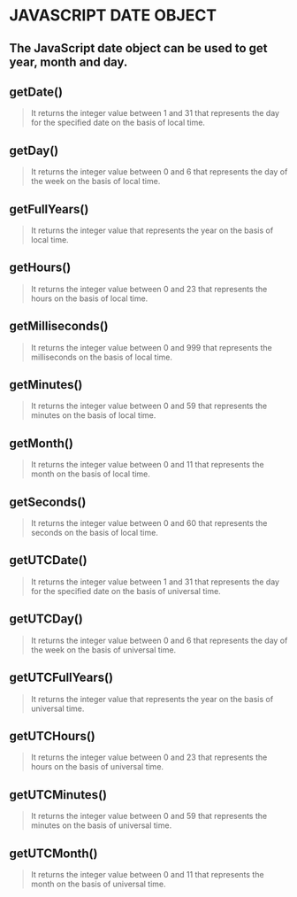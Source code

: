 # JAVASCRIPT DATE OBJECT
## The JavaScript date object can be used to get year, month and day.
## getDate()
>It returns the integer value between 1 and 31 that represents the day for the specified date on the basis of local time.
## getDay()
>It returns the integer value between 0 and 6 that represents the day of the week on the basis of local time.
## getFullYears()
>It returns the integer value that represents the year on the basis of local time.
## getHours()
>It returns the integer value between 0 and 23 that represents the hours on the basis of local time.
## getMilliseconds()
>It returns the integer value between 0 and 999 that represents the milliseconds on the basis of local time.
## getMinutes()
>It returns the integer value between 0 and 59 that represents the minutes on the basis of local time.
## getMonth()
>It returns the integer value between 0 and 11 that represents the month on the basis of local time.
## getSeconds()
>It returns the integer value between 0 and 60 that represents the seconds on the basis of local time.
## getUTCDate()
>It returns the integer value between 1 and 31 that represents the day for the specified date on the basis of universal time.
## getUTCDay()
>It returns the integer value between 0 and 6 that represents the day of the week on the basis of universal time.
## getUTCFullYears()
>It returns the integer value that represents the year on the basis of universal time.
## getUTCHours()
>It returns the integer value between 0 and 23 that represents the hours on the basis of universal time.
## getUTCMinutes()
>It returns the integer value between 0 and 59 that represents the minutes on the basis of universal time.
## getUTCMonth()
>It returns the integer value between 0 and 11 that represents the month on the basis of universal time.

